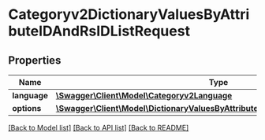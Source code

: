 # Categoryv2DictionaryValuesByAttributeIDAndRsIDListRequest

## Properties
Name | Type | Description | Notes
------------ | ------------- | ------------- | -------------
**language** | [**\Swagger\Client\Model\Categoryv2Language**](Categoryv2Language.md) |  | [optional] 
**options** | [**\Swagger\Client\Model\DictionaryValuesByAttributeIDAndRsIDListRequestOptions[]**](DictionaryValuesByAttributeIDAndRsIDListRequestOptions.md) |  | [optional] 

[[Back to Model list]](../README.md#documentation-for-models) [[Back to API list]](../README.md#documentation-for-api-endpoints) [[Back to README]](../README.md)


